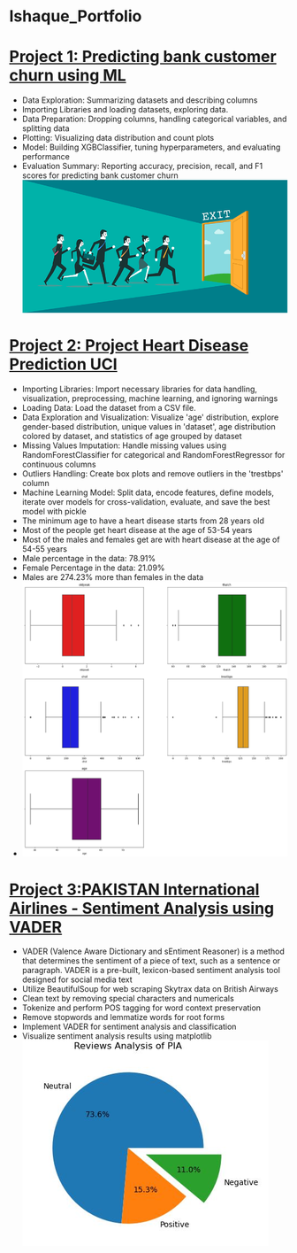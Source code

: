 # Ishaque_Portfolio
# [Project 1: Predicting bank customer churn using ML](https://www.kaggle.com/code/ishaquealidad/bank-churn-xgb-classifier-ipynb)

* Data Exploration: Summarizing datasets and describing columns
* Importing Libraries and loading datasets, exploring data.
* Data Preparation: Dropping columns, handling categorical variables, and splitting data
* Plotting: Visualizing data distribution and count plots
* Model: Building XGBClassifier, tuning hyperparameters, and evaluating performance
* Evaluation Summary: Reporting accuracy, precision, recall, and F1 scores for predicting bank customer churn
![](https://github.com/eshaque5830/Ishaque_Portfolio/blob/main/images/174948746-5dc3418a-8296-4cc8-9561-f8f12ca9a0a4.png)

# [Project 2: Project Heart Disease Prediction UCI](https://www.kaggle.com/code/ishaquealidad/heart-disease-prediction-uci-ipynb)

* Importing Libraries: Import necessary libraries for data handling, visualization, preprocessing, machine learning, and ignoring warnings
* Loading Data: Load the dataset from a CSV file.
* Data Exploration and Visualization: Visualize 'age' distribution, explore gender-based distribution, unique values in 'dataset', age distribution colored by dataset, and statistics of age grouped by dataset
* Missing Values Imputation: Handle missing values using RandomForestClassifier for categorical and RandomForestRegressor for continuous columns
* Outliers Handling: Create box plots and remove outliers in the 'trestbps' column
* Machine Learning Model: Split data, encode features, define models, iterate over models for cross-validation, evaluate, and save the best model with pickle
* The minimum age to have a heart disease starts from 28 years old
* Most of the people get heart disease at the age of 53-54 years
* Most of the males and females get are with heart disease at the age of 54-55 years
* Male percentage in the data: 78.91%
* Female Percentage in the data: 21.09%
* Males are 274.23% more than females in the data
* ![](https://github.com/eshaque5830/Ishaque_Portfolio/blob/main/images/__results___48_0.png)
# [Project 3:PAKISTAN International Airlines - Sentiment Analysis using VADER](https://www.kaggle.com/code/ishaquealidad/sentiment-analysis-vader-ipynb/edit)
* VADER (Valence Aware Dictionary and sEntiment Reasoner) is a method that determines the sentiment of a piece of text, such as a sentence or paragraph. VADER is a pre-built, lexicon-based sentiment analysis tool designed for social media text
* Utilize BeautifulSoup for web scraping Skytrax data on British Airways
* Clean text by removing special characters and numericals
* Tokenize and perform POS tagging for word context preservation
* Remove stopwords and lemmatize words for root forms
* Implement VADER for sentiment analysis and classification
* Visualize sentiment analysis results using matplotlib
![](https://github.com/eshaque5830/Ishaque_Portfolio/blob/main/images/pia.JPG)



